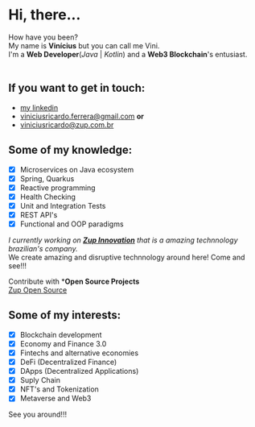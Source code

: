 # Hi, there...

How have you been?</br>
My name is **Vinícius** but you can call me Vini.</br>
I'm a **Web Developer**(_Java_ | _Kotlin_) and a **Web3 Blockchain**'s entusiast.</br></br>

## If you want to get in touch:

- [my linkedin](https://www.linkedin.com/in/vinicius-ricardo/)
- viniciusricardo.ferrera@gmail.com **or**
- viniciusricardo@zup.com.br

## Some of my knowledge:

- [x] Microservices on Java ecosystem
- [x] Spring, Quarkus
- [x] Reactive programming
- [x] Health Checking
- [x] Unit and Integration Tests
- [x] REST API's
- [x] Functional and OOP paradigms

_I currently working on **[Zup Innovation](https://www.zup.com.br/)** that is a amazing technnology brazilian's company._</br>
We create amazing and disruptive technnology around here! Come and see!!!

Contribute with ***Open Source Projects**</br>
[Zup Open Source](https://github.com/ZupIT)


## Some of my interests:

- [x] Blockchain development
- [x] Economy and Finance 3.0
- [x] Fintechs and alternative economies
- [x] DeFi (Decentralized Finance)
- [x] DApps (Decentralized Applications)
- [x] Suply Chain
- [x] NFT's and Tokenization
- [x] Metaverse and Web3

See you around!!!
